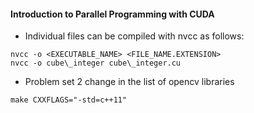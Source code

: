 #### Introduction to Parallel Programming with CUDA

* Individual files can be compiled with nvcc as follows:

```
nvcc -o <EXECUTABLE_NAME> <FILE_NAME.EXTENSION>
nvcc -o cube\_integer cube\_integer.cu
```

* Problem set 2 change in the list of opencv libraries
```
make CXXFLAGS="-std=c++11"
```
